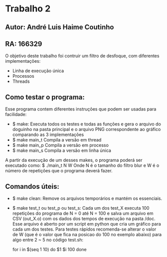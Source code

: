 # Trabalho 2
## Autor: André Luis Haime Coutinho
## RA: 166329

O objetivo deste trabalho foi contruir um filtro de desfoque, com diferentes implementações: 
* Linha de execução única
* Processos
* Threads

## Como testar o programa:
Esse programa contem diferentes instruções que podem ser usadas para facilidade:

* $ make:
	Executa todos os testes e todas as funções e gera o arquivo do doguinho na pasta principal e o arquivo PNG correspondente ao gráfico comparando as 3 implementações
* $ make main_t
	Compila a versão em thread
* $ make main_p
	Compila a versão em processo
* $ make main_s
	Compila a versão em linha única

A partir da execução de um desses makes, o programa poderá ser executado como:
$ ./main_t N W
Onde N é o tamanho do filtro blur e W é o número de repetições que o programa deverá fazer.

## Comandos úteis:

* $ make clean:
Remove os arquivos temporários e mantém os essenciais.
* $ make test_t ou test_p ou test_s:
Cada um dos test_X executa 100 repetições do programa de N = 0 até N = 100 e salva um arquivo em CSV (out_X.o) com os dados dos tempos de execução na pasta /doc. Esse arquivo é aberto por um script em python que cria um gráfico para cada um dos testes. Para testes rápidos recomenda-se alterar o valor de W (que é o valor que fica na posicao do 100 no exemplo abaixo) para algo entre 2 ~ 5 no código test.sh:

	for i in $(seq 1 10)
	do 
  		$1 $i 100
	done 




